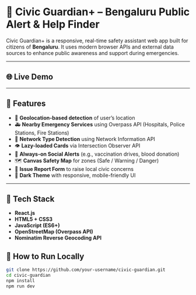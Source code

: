 # 🚨 Civic Guardian+ – Bengaluru Public Alert & Help Finder

Civic Guardian+ is a responsive, real-time safety assistant web app built for citizens of **Bengaluru**. It uses modern browser APIs and external data sources to enhance public awareness and support during emergencies.

---

## 🌐 Live Demo


---

## 🔧 Features

- 📍 **Geolocation-based detection** of user’s location
- 🚑 **Nearby Emergency Services** using Overpass API (Hospitals, Police Stations, Fire Stations)
- 📶 **Network Type Detection** using Network Information API
- 👁️ **Lazy-loaded Cards** via Intersection Observer API
- 📢 **Always-on Social Alerts** (e.g., vaccination drives, blood donation)
- 🗺️ **Canvas Safety Map** for zones (Safe / Warning / Danger)
- 📢 **Issue Report Form** to raise local civic concerns
- 🌙 **Dark Theme** with responsive, mobile-friendly UI

---

## 🧪 Tech Stack

- **React.js**
- **HTML5 + CSS3**
- **JavaScript (ES6+)**
- **OpenStreetMap (Overpass API)**
- **Nominatim Reverse Geocoding API**



## 🚀 How to Run Locally

```bash
git clone https://github.com/your-username/civic-guardian.git
cd civic-guardian
npm install
npm run dev
